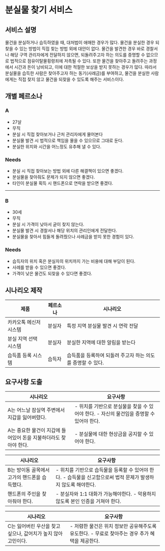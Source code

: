 # 분실물 찾기 서비스

## 서비스 설명

물건을 분실하거나 습득하였을 때, 대처법이 애매한 경우가 많다. 물건을 분실한 경우 되찾을 수 있는 방법이 직접 찾는 방법 외에 대안이 없다. 물건을 발견한 경우 바로 경찰서나 해당 구역 관리자에게 전달하지 않으면, 되돌려주고자 하는 의도를 증명할 수 없으므로 법적으로 점유이탈물횡령죄에 저촉될 수 있다. 또한 물건을 찾아주고 돌려주는 과정에서 시간과 돈이 낭비되고, 이에 대한 적절한 보상을 받지 못하는 경우가 많다. 따라서 분실물을 습득한 사람은 찾아주고자 하는 동기(사례금)를 부여하고, 물건을 분실한 사람에게는 직접 찾지 않고 물건을 되찾을 수 있도록 해주는 서비스이다.

## 개별 **페르소나**

### A

- 27살
- 무직
- 분실 시 직접 찾아보거나 근처 관리자에게 물어본다
- 분실물 발견 시 법적으로 책임을 물을 수 있으므로 그대로 둔다.
- 분실한 위치와 시간을 어느정도 유추해 낼 수 있다.

### **Needs**

- 분실 시 직접 찾아보는 방법 외에 다른 해결책이 있으면 좋겠다.
- 분실물을 찾아줘도 문제가 되지 않으면 좋겠다.
- 타인이 분실물 획득 시 핸드폰으로 연락을 받으면 좋겠다.

---

### B

- 30세
- 무직
- 분실 시 가격이 낮아서 굳이 찾지 않는다.
- 분실물 발견 시 경찰서나 해당 위치의 관리인에게 전달한다.
- 분실물을 찾아서 힘들게 돌려줬으나 사례금을 받지 못한 경험이 있다.

### **Needs**

- 습득자의 위치 혹은 분실자의 위치까지 가는 비용에 대해 부담이 된다.
- 사례를 받을 수 있으면 좋겠다.
- 가격이 낮은 물건도 되찾을 수 있다면 좋겠다.

## **시나리오 제작**

|제품|페르소나|시나리오|
|--------|---|-------|
|카카오톡 메신저 시스템|분실자|특정 지역 분실물 발견 시 연락 전달|
|분실 지역 선택 시스템|분실자|분실한 지역에 대한 알림을 받는다|
|습득품 등록 시스템|습득자|습득품을 등록하여 되돌려 주고자 하는 의도를 증명할 수 있다.|

## **요구사항 도출**


|시나리오|요구사항|
|--------|-------|
|A는 어느날 잠실역 주변에서 지갑을 잃어버렸다.|- 위치를 기반으로 분실물을 찾을 수 있어야 한다. - 자신의 물건임을 증명할 수 있어야 한다.|
|A는 중요한 물건이 지갑에 들어있어 돈을 지불하더라도 찾아야 한다.|- 분실물에 대한 현상금을 공지할 수 있어야 한다.|

|시나리오|요구사항|
|--------|-------|
|B는 방이동 골목에서 고가의 핸드폰을 습득했다.|- 위치를 기반으로 습득물을 등록할 수 있어야 한다. - 습득물을 신고함으로써 법적 문제가 발생하지 않도록 해야한다.|
|핸드폰의 주인을 찾아줘야 한다.|- 분실자와 1:1 대화가 가능해야한다. - 악용하지 않도록 본인 인증을 거쳐야 한다.|

|시나리오|요구사항|
|--------|-------|
|C는 잃어버린 우산을 찾고 싶으나, 값어치가 높지 않아 고민이다. |- 저렴한 물건은 위치 정보만 공유해주도록 유도한다. - 무료로 찾아주는 경우 추가 혜택을 제공한다.|

